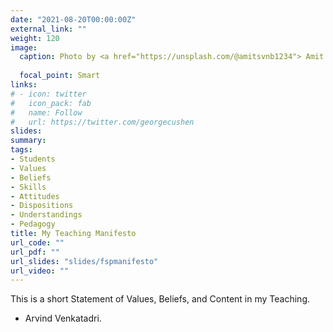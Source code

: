 ```yaml
---
date: "2021-08-20T00:00:00Z"
external_link: ""
weight: 120
image:
  caption: Photo by <a href="https://unsplash.com/@amitsvnb1234"> Amit Srivastava</a> on <a href="https://unsplash.com/s/photos/journey?utm_source=unsplash&utm_medium=referral&utm_content=creditCopyText">Unsplash</a>
  
  focal_point: Smart
links:
# - icon: twitter
#   icon_pack: fab
#   name: Follow
#   url: https://twitter.com/georgecushen
slides: 
summary: 
tags:
- Students
- Values
- Beliefs
- Skills
- Attitudes
- Dispositions
- Understandings
- Pedagogy
title: My Teaching Manifesto
url_code: ""
url_pdf: ""
url_slides: "slides/fspmanifesto"
url_video: ""
---
```


This is a short Statement of Values, Beliefs, and Content in my Teaching. 

- Arvind Venkatadri.
